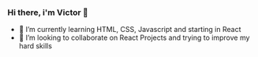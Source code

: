 ### Hi there, i'm Victor 👋

- 🌱 I’m currently learning HTML, CSS, Javascript and starting in React
- 👯 I’m looking to collaborate on React Projects and trying to improve my hard skills
